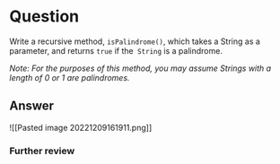 # Question
Write a recursive method, `isPalindrome()`, which takes a String as a parameter, and returns `true` if the` String` is a palindrome.

*Note: For the purposes of this method, you may assume Strings with a length of 0 or 1 are palindromes.*

## Answer
![[Pasted image 20221209161911.png]]
### Further review
